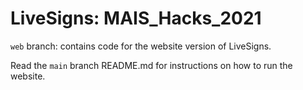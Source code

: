 # LiveSigns: MAIS_Hacks_2021
`web` branch: contains code for the website version of LiveSigns.

Read the `main` branch README.md for instructions on how to run the website.
